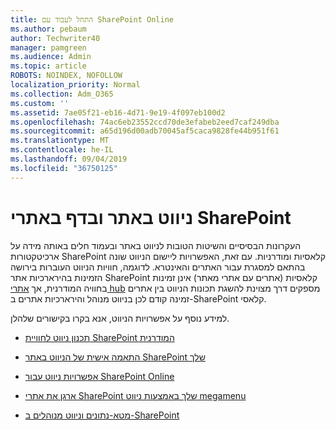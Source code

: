 ```yaml
---
title: התחל לעבוד עם SharePoint Online
ms.author: pebaum
author: Techwriter40
manager: pamgreen
ms.audience: Admin
ms.topic: article
ROBOTS: NOINDEX, NOFOLLOW
localization_priority: Normal
ms.collection: Adm_O365
ms.custom: ''
ms.assetid: 7ae05f21-eb16-4d71-9e19-4f097eb100d2
ms.openlocfilehash: 74ac6eb23552ccd70de3efabeb2eed7caf249dba
ms.sourcegitcommit: a65d196d00adb70045af5caca9828fe44b951f61
ms.translationtype: MT
ms.contentlocale: he-IL
ms.lasthandoff: 09/04/2019
ms.locfileid: "36750125"
---
```

# <a name="site-and-page-navigation-in-sharepoint-sites"></a>ניווט באתר ובדף באתרי SharePoint

העקרונות הבסיסיים והשיטות הטובות לניווט באתר ובעמוד חלים באותה מידה על ארכיטקטורות SharePoint קלאסיות ומודרניות. עם זאת, האפשרויות ליישום הניווט שונה בהתאם למסגרת עבור האתרים והאינטרא. לדוגמה, חוויות הניווט העוברות בירושה הזמינות בהירארכיות אתר SharePoint קלאסיות (אתרים עם אתרי מאתר) אינן זמינות בחוויה המודרנית, אך [אתרי hub](https://support.office.com/article/fe26ae84-14b7-45b6-a6d1-948b3966427f) מספקים דרך מצוינת להשגת תכונות הניווט בין אתרים זמינה קודם לכן בניווט מנוהל והירארכיות אתרים ב-SharePoint קלאסי.

 למידע נוסף על אפשרויות הניווט, אנא בקרו בקישורים שלהלן.

 - [תכנון ניווט לחוויית SharePoint המודרנית](https://docs.microsoft.com/sharepoint/plan-navigation-modern-experience)

- [התאמה אישית של הניווט באתר SharePoint שלך](https://support.office.com/article/customize-the-navigation-on-your-sharepoint-site-3cd61ae7-a9ed-4e1e-bf6d-4655f0bf25ca)

- [אפשרויות ניווט עבור SharePoint Online](https://docs.microsoft.com/office365/enterprise/navigation-options-for-sharepoint-online)
 
- [ארגן את אתרי SharePoint שלך באמצעות ניווט megamenu](https://techcommunity.microsoft.com/t5/Microsoft-SharePoint-Blog/Organize-your-SharePoint-sites-with-megamenu-navigation-and-new/ba-p/328068)

- [מטא-נתונים וניווט מנוהלים ב-SharePoint](https://docs.microsoft.com/sharepoint/dev/general-development/managed-metadata-and-navigation-in-sharepoint)


